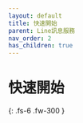 ```yaml
---
layout: default
title: 快速開始
parent: Line訊息服務
nav_order: 2
has_children: true
---
```


# 快速開始

{: .fs-6 .fw-300 }